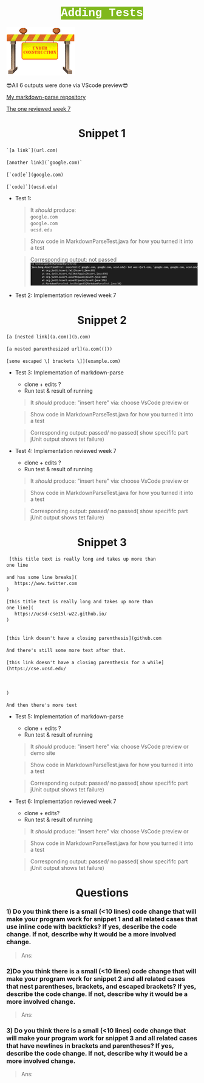 <h1 align="center"> <mark style="background-color: #7fb81d ; color: white; font-size: 30px; font-family:Courier;"> <b>  Adding Tests</b> </mark> </h1>
 
 ![image](UC.gif)



😎All 6 outputs were done via VScode preview😎

[My markdown-parse repository]( https://github.com/ansarav/markdown-parse)  

[The one reviewed week 7]( https://github.com/Alexander-Kourjanski/markdown-parse/blob/main/MarkdownParseTest.java) 



 <h1 align="center"> Snippet 1 </h1>

 ```
 `[a link`](url.com)

[another link](`google.com)`

[`cod[e`](google.com)

[`code]`](ucsd.edu)
 ```

 * Test 1: 
    >  It *should* produce:  
    ```google.com```  
    ```google.com```  
    ```ucsd.edu ```

    > Show code in MarkdownParseTest.java for how you turned it into a test
    

    > Corresponding output: not passed
    ![image](week101.png)

    
    
 * Test 2: Implementation  reviewed week 7


 
 <h1 align="center"> Snippet 2 </h1>

 ```
 [a [nested link](a.com)](b.com)

[a nested parenthesized url](a.com(()))

[some escaped \[ brackets \]](example.com)
 ```


 * Test 3: Implementation of markdown-parse
    * clone + edits ?
    * Run test & result of running




    >  It *should* produce:  "insert here" via: choose VsCode preview or   

    > Show code in MarkdownParseTest.java for how you turned it into a test

    > Corresponding output: passed/ no passed( show specififc part jUnit output shows tet failure)  
    
 * Test 4: Implementation  reviewed week 7
    * clone + edits ?
    * Run test & result of running



    >  It *should* produce:  "insert here" via: choose VsCode preview or   

    > Show code in MarkdownParseTest.java for how you turned it into a test

    > Corresponding output: passed/ no passed( show specififc part jUnit output shows tet failure)  
 
 <h1 align="center"> Snippet 3 </h1>

 
 ```
  [this title text is really long and takes up more than 
one line

and has some line breaks](
    https://www.twitter.com
)

[this title text is really long and takes up more than 
one line](
    https://ucsd-cse15l-w22.github.io/
)


[this link doesn't have a closing parenthesis](github.com

And there's still some more text after that.

[this link doesn't have a closing parenthesis for a while](https://cse.ucsd.edu/



)

And then there's more text
 ```



 * Test 5: Implementation of markdown-parse

    * clone + edits ?
    * Run test & result of running
    

    >  It *should* produce:  "insert here" via: choose VsCode preview or demo site  

    > Show code in 
    MarkdownParseTest.java for how you turned it into a test

    > Corresponding output: passed/ no passed( show specififc part jUnit output shows tet failure)  



 * Test 6: Implementation  reviewed week 7
    * clone + edits?
    * Run test & result of running


    >  It *should* produce:  "insert here" via: choose VsCode preview or   

    > Show code in MarkdownParseTest.java for how you turned it into a test

    > Corresponding output: passed/ no passed( show specififc part jUnit output shows tet failure)  


<h1 align="center">Questions </h1>

### 1) Do you think there is a small (<10 lines) code change that will make your program work for snippet 1 and all related cases that use inline code with backticks? If yes, describe the code change. If not, describe why it would be a more involved change.

>  Ans: 




### 2)Do you think there is a small (<10 lines) code change that will make your program work for snippet 2 and all related cases that nest parentheses, brackets, and escaped brackets? If yes, describe the code change. If not, describe why it would be a more involved change.

> Ans: 

### 3) Do you think there is a small (<10 lines) code change that will make your program work for snippet 3 and all related cases that have newlines in brackets and parentheses? If yes, describe the code change. If not, describe why it would be a more involved change.

> Ans: 